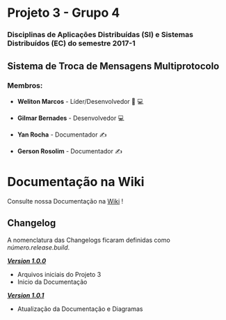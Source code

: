 
# Projeto 3 - Grupo 4
### Disciplinas de Aplicações Distribuídas (SI) e Sistemas Distribuídos (EC) do semestre 2017-1

## Sistema de Troca de Mensagens Multiprotocolo

### Membros:

* **Weliton Marcos** - Líder/Desenvolvedor :crown: :computer:

* **Gilmar Bernades** - Desenvolvedor :computer:

* **Yan Rocha** - Documentador :writing_hand:
* **Gerson Rosolim** - Documentador :writing_hand:

# Documentação na Wiki
Consulte nossa Documentação na [Wiki](https://gitlab.com/ad-si-2017-1/p3-g4/wikis/home) !

## Changelog

A nomenclatura das Changelogs ficaram definidas como *número.release.build*.

[***Version 1.0.0***](https://gitlab.com/ad-si-2017-1/p3-g4/tags/Version_v1.0)

* Arquivos iniciais do Projeto 3
* Inicio da Documentação

[***Version 1.0.1***]()

* Atualização da Documentação e Diagramas
